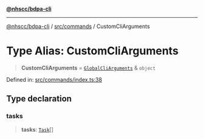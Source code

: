 [**@nhscc/bdpa-cli**](../../../README.md)

***

[@nhscc/bdpa-cli](../../../README.md) / [src/commands](../README.md) / CustomCliArguments

# Type Alias: CustomCliArguments

> **CustomCliArguments** = [`GlobalCliArguments`](../../configure/type-aliases/GlobalCliArguments.md) & `object`

Defined in: [src/commands/index.ts:38](https://github.com/nhscc/bdpa-cli/blob/aab43dbd010a981851c0502d764dfd948966b4ad/src/commands/index.ts#L38)

## Type declaration

### tasks

> **tasks**: [`Task`](../../constant/type-aliases/Task.md)[]
